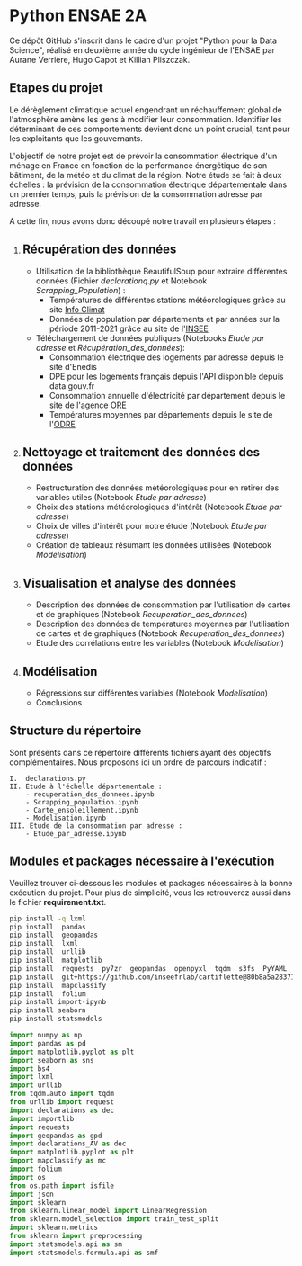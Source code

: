 # Python ENSAE 2A

Ce dépôt GitHub s'inscrit dans le cadre d'un projet "Python pour la Data Science", réalisé en deuxième année du cycle ingénieur de l'ENSAE par Aurane Verrière, Hugo Capot et Killian Pliszczak.

## Etapes du projet

Le dérèglement climatique actuel engendrant un réchauffement global de l'atmosphère amène les gens à modifier leur consommation. Identifier les déterminant de ces comportements devient donc un point crucial, tant pour les exploitants que les gouvernants. 

L'objectif de notre projet est de prévoir la consommation électrique d'un ménage en France en fonction de la performance énergétique de son bâtiment, de la météo et du climat de la région. Notre étude se fait à deux échelles : la prévision de la consommation électrique départementale dans un premier temps, puis la prévision de la consommation adresse par adresse.

A cette fin, nous avons donc découpé notre travail en plusieurs étapes :

1. Récupération des données
	-
	- Utilisation de la bibliothèque BeautifulSoup pour extraire différentes données (Fichier *declarationq.py* et Notebook *Scrapping_Population*) :
		- Températures de différentes stations météorologiques grâce au site [Info Climat](https://www.infoclimat.fr/stations-meteo/analyses-mensuelles.php?mois=12&annee=2021)
		- Données de population par départements et par années sur la période 2011-2021 grâce au site de l'[INSEE](https://www.insee.fr/fr/statistiques/3677771?sommaire=3677855)
	- Téléchargement de données publiques (Notebooks *Etude par adresse* et *Récupération_des_données*):
		- Consommation électrique des logements par adresse depuis le site d'Enedis
		- DPE pour les logements français depuis l'API disponible depuis data.gouv.fr
		- Consommation annuelle d'électricité par département depuis le site de l'agence [ORE](agenceore.fr)
		- Températures moyennes par départements depuis le site de l'[ODRE](opendata.reseaux-energies.fr)
	
2. Nettoyage et traitement des données des données
	-
	- Restructuration des données météorologiques pour en retirer des variables utiles (Notebook *Etude par adresse*)
	- Choix des stations météorologiques d'intérêt (Notebook *Etude par adresse*)
	- Choix de villes d'intérêt pour notre étude (Notebook *Etude par adresse*)
	- Création de tableaux résumant les données utilisées (Notebook *Modelisation*)
3. Visualisation et analyse des données
	-
	- Description des données de consommation par l'utilisation de cartes et de graphiques (Notebook *Recuperation_des_donnees*)
	- Description des données de températures moyennes par l'utilisation de cartes et de graphiques (Notebook *Recuperation_des_donnees*)
	- Etude des corrélations entre les variables (Notebook *Modelisation*)
4. Modélisation
	-
	- Régressions sur différentes variables (Notebook *Modelisation*)
	- Conclusions
	

## Structure du répertoire 

Sont présents dans ce répertoire différents fichiers ayant des objectifs complémentaires. Nous proposons ici un ordre de parcours indicatif :
	
	I. 	declarations.py
	II. Etude à l'échelle départementale :
		- recuperation_des_donnees.ipynb
		- Scrapping_population.ipynb
        - Carte_ensoleillement.ipynb
		- Modelisation.ipynb
	III. Etude de la consommation par adresse :
		- Etude_par_adresse.ipynb


## Modules et packages nécessaire à l'exécution

Veuillez trouver ci-dessous les modules et packages nécessaires à la bonne exécution du projet. Pour plus de simplicité, vous les retrouverez aussi dans le fichier **requirement.txt**.

```bash
pip install -q lxml
pip install  pandas
pip install  geopandas
pip install  lxml
pip install  urllib
pip install  matplotlib
pip install  requests  py7zr  geopandas  openpyxl  tqdm  s3fs  PyYAML  xlrd
pip install  git+https://github.com/inseefrlab/cartiflette@80b8a5a28371feb6df31d55bcc2617948a5f9b1a
pip install  mapclassify
pip install  folium
pip install import-ipynb
pip install seaborn
pip install statsmodels
```

```Python
import numpy as np
import pandas as pd
import matplotlib.pyplot as plt
import seaborn as sns
import bs4
import lxml
import urllib
from tqdm.auto import tqdm
from urllib import request
import declarations as dec
import importlib
import requests
import geopandas as gpd
import declarations_AV as dec
import matplotlib.pyplot as plt
import mapclassify as mc
import folium
import os
from os.path import isfile
import json
import sklearn
from sklearn.linear_model import LinearRegression
from sklearn.model_selection import train_test_split
import sklearn.metrics
from sklearn import preprocessing
import statsmodels.api as sm
import statsmodels.formula.api as smf
```